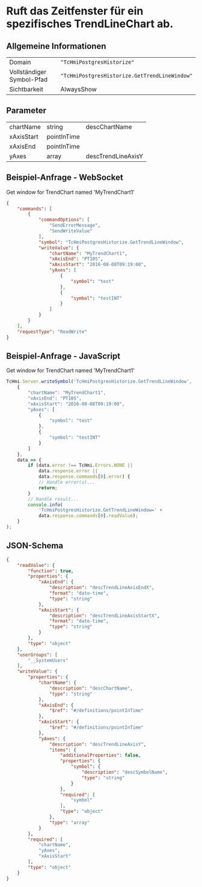 # Ruft das Zeitfenster für ein spezifisches TrendLineChart ab.

## Allgemeine Informationen

|  |  |
| - | - |
| Domain | `"TcHmiPostgresHistorize"` |
| Vollständiger Symbol-Pfad | `"TcHmiPostgresHistorize.GetTrendLineWindow"` |
| Sichtbarkeit | AlwaysShow |

## Parameter

|  |  |  |
| - | - | - |
| chartName | string | descChartName |
| xAxisStart | pointInTime |  |
| xAxisEnd | pointInTime |  |
| yAxes | array | descTrendLineAxisY |

## Beispiel-Anfrage - WebSocket

Get window for TrendChart named 'MyTrendChart1'
```json
{
    "commands": [
        {
            "commandOptions": [
                "SendErrorMessage",
                "SendWriteValue"
            ],
            "symbol": "TcHmiPostgresHistorize.GetTrendLineWindow",
            "writeValue": {
                "chartName": "MyTrendChart1",
                "xAxisEnd": "PT10S",
                "xAxisStart": "2016-08-08T09:19:00",
                "yAxes": [
                    {
                        "symbol": "test"
                    },
                    {
                        "symbol": "testINT"
                    }
                ]
            }
        }
    ],
    "requestType": "ReadWrite"
}
```

## Beispiel-Anfrage - JavaScript

Get window for TrendChart named 'MyTrendChart1'
```javascript
TcHmi.Server.writeSymbol('TcHmiPostgresHistorize.GetTrendLineWindow',
    {
        "chartName": "MyTrendChart1",
        "xAxisEnd": "PT10S",
        "xAxisStart": "2016-08-08T09:19:00",
        "yAxes": [
            {
                "symbol": "test"
            },
            {
                "symbol": "testINT"
            }
        ]
    },
    data => {
        if (data.error !== TcHmi.Errors.NONE ||
            data.response.error ||
            data.response.commands[0].error) {
            // Handle error(s)...
            return;
        }
        // Handle result...
        console.info(
            'TcHmiPostgresHistorize.GetTrendLineWindow=' +
            data.response.commands[0].readValue);
    }
);
```

## JSON-Schema

```json
{
    "readValue": {
        "function": true,
        "properties": {
            "xAxisEnd": {
                "description": "descTrendLineAxisEndX",
                "format": "date-time",
                "type": "string"
            },
            "xAxisStart": {
                "description": "descTrendLineAxisStartX",
                "format": "date-time",
                "type": "string"
            }
        },
        "type": "object"
    },
    "userGroups": [
        "__SystemUsers"
    ],
    "writeValue": {
        "properties": {
            "chartName": {
                "description": "descChartName",
                "type": "string"
            },
            "xAxisEnd": {
                "$ref": "#/definitions/pointInTime"
            },
            "xAxisStart": {
                "$ref": "#/definitions/pointInTime"
            },
            "yAxes": {
                "description": "descTrendLineAxisY",
                "items": {
                    "additionalProperties": false,
                    "properties": {
                        "symbol": {
                            "description": "descSymbolName",
                            "type": "string"
                        }
                    },
                    "required": [
                        "symbol"
                    ],
                    "type": "object"
                },
                "type": "array"
            }
        },
        "required": [
            "chartName",
            "yAxes",
            "xAxisStart"
        ],
        "type": "object"
    }
}
```
